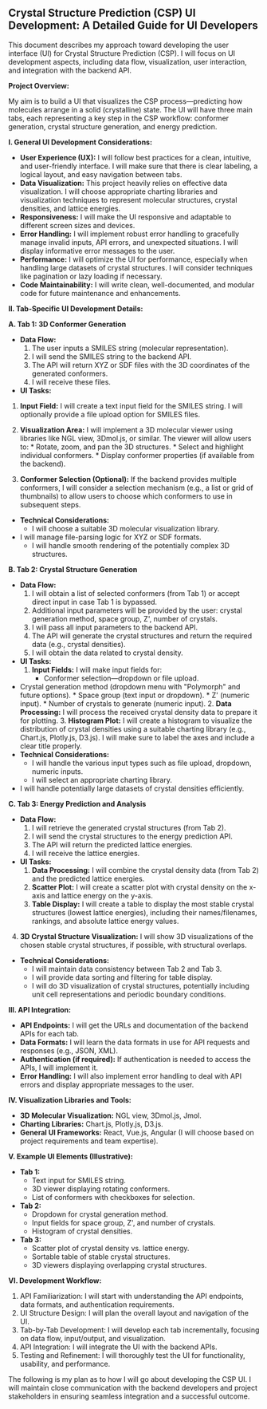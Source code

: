 ## Crystal Structure Prediction (CSP) UI Development: A Detailed Guide for UI Developers

This document describes my approach toward developing the user interface (UI) for Crystal Structure Prediction (CSP). I will focus on UI development aspects, including data flow, visualization, user interaction, and integration with the backend API.

**Project Overview:**

My aim is to build a UI that visualizes the CSP process—predicting how molecules arrange in a solid (crystalline) state. The UI will have three main tabs, each representing a key step in the CSP workflow: conformer generation, crystal structure generation, and energy prediction.

**I. General UI Development Considerations:**

*   **User Experience (UX):** I will follow best practices for a clean, intuitive, and user-friendly interface. I will make sure that there is clear labeling, a logical layout, and easy navigation between tabs.
*   **Data Visualization:** This project heavily relies on effective data visualization. I will choose appropriate charting libraries and visualization techniques to represent molecular structures, crystal densities, and lattice energies.
*   **Responsiveness:** I will make the UI responsive and adaptable to different screen sizes and devices.
*   **Error Handling:** I will implement robust error handling to gracefully manage invalid inputs, API errors, and unexpected situations. I will display informative error messages to the user.
*   **Performance:** I will optimize the UI for performance, especially when handling large datasets of crystal structures. I will consider techniques like pagination or lazy loading if necessary.
*   **Code Maintainability:** I will write clean, well-documented, and modular code for future maintenance and enhancements.

**II. Tab-Specific UI Development Details:**

**A. Tab 1: 3D Conformer Generation**

*   **Data Flow:**
    1.  The user inputs a SMILES string (molecular representation).
    2.  I will send the SMILES string to the backend API.
    3.  The API will return XYZ or SDF files with the 3D coordinates of the generated conformers.
    4.  I will receive these files.
*   **UI Tasks:**
1.  **Input Field:** I will create a text input field for the SMILES string. I will optionally provide a file upload option for SMILES files.

2.  **Visualization Area:** I will implement a 3D molecular viewer using libraries like NGL view, 3Dmol.js, or similar. The viewer will allow users to:
        *   Rotate, zoom, and pan the 3D structures.
        *   Select and highlight individual conformers.
        *   Display conformer properties (if available from the backend).
3.  **Conformer Selection (Optional):** If the backend provides multiple conformers, I will consider a selection mechanism (e.g., a list or grid of thumbnails) to allow users to choose which conformers to use in subsequent steps.
*   **Technical Considerations:**
    *   I will choose a suitable 3D molecular visualization library.
*   I will manage file-parsing logic for XYZ or SDF formats.
    *   I will handle smooth rendering of the potentially complex 3D structures.

**B. Tab 2: Crystal Structure Generation**

*   **Data Flow:**
    1.  I will obtain a list of selected conformers (from Tab 1) or accept direct input in case Tab 1 is bypassed.
    2.  Additional input parameters will be provided by the user: crystal generation method, space group, Z', number of crystals.
    3.  I will pass all input parameters to the backend API.
    4.  The API will generate the crystal structures and return the required data (e.g., crystal densities).
    5.  I will obtain the data related to crystal density.
*   **UI Tasks:**
    1.  **Input Fields:** I will make input fields for:
        *   Conformer selection—dropdown or file upload.
*   Crystal generation method (dropdown menu with "Polymorph" and future options).
        *   Space group (text input or dropdown).
        *   Z' (numeric input).
        *   Number of crystals to generate (numeric input).
    2.  **Data Processing:** I will process the received crystal density data to prepare it for plotting.
    3.  **Histogram Plot:** I will create a histogram to visualize the distribution of crystal densities using a suitable charting library (e.g., Chart.js, Plotly.js, D3.js). I will make sure to label the axes and include a clear title properly.
*   **Technical Considerations:**
    *   I will handle the various input types such as file upload, dropdown, numeric inputs.
    *   I will select an appropriate charting library.
*   I will handle potentially large datasets of crystal densities efficiently.

**C. Tab 3: Energy Prediction and Analysis**

*   **Data Flow:**
    1.  I will retrieve the generated crystal structures (from Tab 2).
    2.  I will send the crystal structures to the energy prediction API.
    3.  The API will return the predicted lattice energies.
    4.  I will receive the lattice energies.
*   **UI Tasks:**
    1.  **Data Processing:** I will combine the crystal density data (from Tab 2) and the predicted lattice energies.
    2.  **Scatter Plot:** I will create a scatter plot with crystal density on the x-axis and lattice energy on the y-axis.
    3.  **Table Display:** I will create a table to display the most stable crystal structures (lowest lattice energies), including their names/filenames, rankings, and absolute lattice energy values.
4. **3D Crystal Structure Visualization:** I will show 3D visualizations of the chosen stable crystal structures, if possible, with structural overlaps.
*   **Technical Considerations:**
    *   I will maintain data consistency between Tab 2 and Tab 3.
    *   I will provide data sorting and filtering for table display.
    *   I will do 3D visualization of crystal structures, potentially including unit cell representations and periodic boundary conditions.
    
**III. API Integration:**

*   **API Endpoints:** I will get the URLs and documentation of the backend APIs for each tab.
*   **Data Formats:** I will learn the data formats in use for API requests and responses (e.g., JSON, XML).
*   **Authentication (if required):** If authentication is needed to access the APIs, I will implement it.
*   **Error Handling:** I will also implement error handling to deal with API errors and display appropriate messages to the user.

**IV. Visualization Libraries and Tools:**

*   **3D Molecular Visualization:** NGL view, 3Dmol.js, Jmol.
*   **Charting Libraries:** Chart.js, Plotly.js, D3.js.
*   **General UI Frameworks:** React, Vue.js, Angular (I will choose based on project requirements and team expertise).

**V. Example UI Elements (Illustrative):**

*   **Tab 1:**
    *   Text input for SMILES string.
    *   3D viewer displaying rotating conformers.
    *   List of conformers with checkboxes for selection.
*   **Tab 2:**
    *   Dropdown for crystal generation method.
    *   Input fields for space group, Z', and number of crystals.
    *   Histogram of crystal densities.
*   **Tab 3:**
    *   Scatter plot of crystal density vs. lattice energy.
    *   Sortable table of stable crystal structures.
    *   3D viewers displaying overlapping crystal structures.

**VI. Development Workflow:**

1. API Familiarization: I will start with understanding the API endpoints, data formats, and authentication requirements.
2. UI Structure Design: I will plan the overall layout and navigation of the UI.
3. Tab-by-Tab Development: I will develop each tab incrementally, focusing on data flow, input/output, and visualization.
4. API Integration: I will integrate the UI with the backend APIs.
5. Testing and Refinement: I will thoroughly test the UI for functionality, usability, and performance.

The following is my plan as to how I will go about developing the CSP UI. I will maintain close communication with the backend developers and project stakeholders in ensuring seamless integration and a successful outcome.
